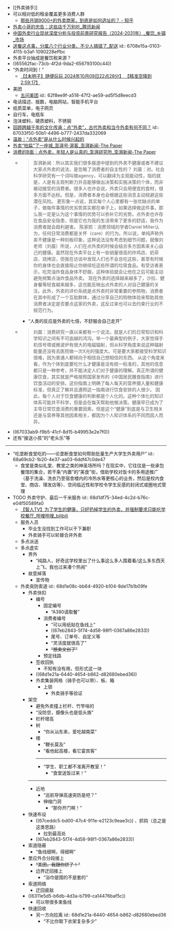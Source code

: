 - [[外卖骑手]]
- 可以相对低的租金覆盖更多消费人群
	- [那些月销9000+的外卖商家，到底是如何选址的？ - 知乎](https://zhuanlan.zhihu.com/p/41446888)
- [外卖小哥的忠告：这些店千万别吃_腾讯新闻](https://new.qq.com/rain/a/20210423A05M2A00)
- [中国外卖行业现状深度分析与投资前景研究报告（2024-2031年）_餐饮_乡镇_市场](https://www.sohu.com/a/825940876_730526)
- [送餐这点事，分属八个行业分类，不少人搞错了_配送](https://www.sohu.com/a/291184525_99916761)
  id:: 6708e15a-0103-4115-b3af-1090228effbc
- 外卖平台抽成是餐饮税来源？
- ((65562fac-73cb-4f2d-9da2-656793100c44))
- “外卖时间到！”
	- [【【未明子】随便玩玩 2024年10月09日22点28分】 【精准空降到 2:59:17】](https://www.bilibili.com/video/BV1S22KYZEqn/?share_source=copy_web&vd_source=24175964b0df2fcc2c022cae23517fdc&t=10757)
- 美团
	- [五问美团](https://mp.weixin.qq.com/s/yrqcBydwULK6UKATwXosZw)
	  id:: 62f8ee9f-a518-47f2-ae59-ad5f5d8eecd3
- 电话描述、报数，电脑网站，智能手机平台
- 纸质菜单，电子网页
- 自行车，电瓶车
- 泡沫塑料，硬质塑料，不锈钢
- [回顾跨越千年的文化传承：点“外卖”，古代外卖和当今外卖有何不同？](https://baijiahao.baidu.com/s?id=1796626927901143008)
  id:: 67033f50-50b1-4496-b777-2437da332069
- [温故｜“点外卖”是从什么时候兴起的](https://baijiahao.baidu.com/s?id=1649435504685564303)
- [外卖“拍扁”了一座城_澎湃号·湃客_澎湃新闻-The Paper](https://www.thepaper.cn/newsDetail_forward_3180330)
- [消费的B面｜点外卖，年轻人是认真的_澎湃研究所_澎湃新闻-The Paper](https://www.thepaper.cn/newsDetail_forward_8420052)
	- >澎湃新闻：所以其实我们很多报道中提到的外卖不健康或者不建议大家点外卖的说法，是忽略了消费者的自主性的？
	  刘晨：对。社会科学研究有一个词叫做agency，可以翻译为主观能动性，指的就是，人是有主观判断力并且能够做出决策和实施决策的个体，而非被动接受的消费者。很多人也许会说，外卖只会用便宜的食材，很多方面不达标。但是，消费者本身也会根据这些消息主动规避这些潜在风险。
	  更形象一点说，其实每个人心里都有一张优缺点的单子，做每件事情的优劣势其实都在单子上，如果选择做这件事，那么我一定是认为这个事情的优势可以弥补它的劣势。点外卖也许存在食品安全隐患，但是它也为我的生活带来了更多的舒适，我作为消费者就会趋利避害。
	  陈家熙：消费领域的学者Daniel Miller认为，任何日常消费都是关怀（care）的行为。所以说，单纯声称外卖不健康是一种刻板印象，这种说法没有考虑到细节问题，就像刘老师（刘晨）所说，人们在点外卖的时候会结合多方因素来关心自己的健康。虽然现在外卖平台上有一些销量很高的炸鸡店、奶茶店、烧烤店，但我在访谈中发现人们也不会总吃这些，甚至有时候你的身体也会直接阻止你继续吃这些所谓的垃圾食品。有受访者表示，吃完油炸食品身体不舒服，这种体验就会让他在之后可能主动避免频繁点油炸食品外卖。
	  现在外卖的选择越来越多了，沙拉、健身餐等轻食越来越多，这也能反映出点外卖的人对自己健康的关注。此外，外卖的评价系统是点外卖时非常重要的参照物，消费者在其中形成了一个互助群体，通过分享自己的购物体验来帮助其他消费者决定是否要点这家的外卖，这反过来也可以去约束行业的不规范行为。
		- “人类的反应是外卖的七倍，不舒服会自己走开”
	- >刘晨：消费研究一直以来都有一个说法，就是人们的日常知识和科学知识之间有不可逾越的鸿沟。举一个最典型的例子，大家觉得手机信号塔或微波炉有很大的电磁辐射，但从科学角度来说这种辐射能量还没有去医院做一次X光的强度大。可是要大家都接受科学知识很难，因为普通人都倾向于相信自己想相信的东西。
	  从这个角度来看，作为个体到底要吃什么才健康是没有统一标准的，其他的信息都只是一种参考，并不能决定人们对于健康的理解。真正所谓的健康饮食，其实就是严格按照国家发布的《中国居民膳食指南》进行饮食活动的安排。这份指南上明确了每人每天的营养摄入量和健康标准，但真正了解并且遵照这一指南进行饮食安排的人很少。
	  因此，每个人对于饮食健康的判断都是个人化的。这种个体化的知识体系可能并不科学，但是会在每天帮助他做决策。健康早已成为了主导日常饮食消费的重要因素，但是这个“健康”到底是与卫生相关还是与营养等其他因素相关，都因为个人知识体系的不同而因人而异。
- ((67033ab9-f9b5-41cf-8d15-b49953e2e7f0))
- 还有“接送小孩”的“老头乐”等
- ---
- “吃垄断食堂吃的——论垄断食堂如何帮助批量生产大学生外卖用户”
  id:: 68a69cb2-1b20-4e37-aa03-6ddf47c0de47
	- 食堂是类似礼堂、教堂之类的神圣场所吗？在现实中，它往往是一些承包餐馆的集合，若干条“内置”的“美食”街，借助学校对饭卡的多用途推广（基于洗澡、洗衣乃至宿舍楼内的冷热水等更核心的业务，然后是校内食堂、商店、理发店等）、空间临近性和学校令学生反感的封闭式或圈地式管理
- TODO 外卖守护、最后一千米服务
  id:: 68d1df75-34ed-4c2d-b76c-e04f50589fa0
	- [【智人TV】为了学生的健康，只好扔掉学生的外卖，并强制要求只能吃学校餐厅_哔哩哔哩_bilibili](https://www.bilibili.com/video/BV1jHpvzvEP3/)
	- 服务人员
		- 毕业生没找到工作可以干下兼职
		- 外卖骑手可以轮替合并外卖
	- 多点派送
	- 多点虚实
		- 界外
			- “纯路人，好奇这学校里出了什么事这么多人围着看/这么多东西天上飞，我也过来凑个热闹”
		- 故意掉落
			- 宣传物
	- 外卖突防索道
	  id:: 68d1e08c-bb64-4920-b104-8de17b1b09fe
		- 外卖快扣
			- 编号
				- 固定编号
					- “A380请取餐”
				- 消费者编号
					- “可以用纸贴在鱼线上”
					- ((67eb2843-5f74-4d58-98f1-0367a86e2833))
					- 尾号、订单号、自定义等
					- “灵活度就很高了”
					- ~~“想卖文创了”~~
				- 预定线路
			- 签收回执
				- 不知有没有用，但形式这一块
			- ((68d1e21a-6440-4654-b862-d82680ebed36))
			- 外卖集装网格（骑手也可以带）、板、箱
				- 上锁
					- 外卖骑手等验证
		- 架空
			- 避免外卖撞上栏杆、竹竿啥的
			- “没防空，摄像头也是低头族”
			- 栏杆增高
			- 树
				- “你从汕东来，爱吃越南菜”
			- 楼
				- “鞭长莫及”
				- “看他起高楼，看它宴宾客”
				- ---
				- “学生、职工都不准离开教室！”
					- “食堂送饭过来！”
			- ---
			- 近地
				- “巡航导弹高速突防是吧？”
				- 伸缩门洞
					- “那你开门啊！”
		- 快速布设
			- ((67ceddc5-bd00-47c4-911e-e2123c9eae3c)) 、抓钩（总之是这类思路）
				- 拉到最高处
			- ((67eb2843-5f74-4d58-98f1-0367a86e2833))
		- 索道隐蔽
			- “鱼线细啊，得细啊”
		- 里应外合分段接上
			- ~~“美团，我跟你拼了！”~~
			- 边界迂回接上
				- “浴巾是围的不是套的”
		- 索道网络
			- 迂回疲敌
		- ((6311e5d5-b6db-4d3a-b799-ca14476baf5c))
			- 可以带很多束鱼线
		- 快速回收
			- 另一方向拉离
			  id:: 68d1e21a-6440-4654-b862-d82680ebed36
				- “不比你取下衣架复杂多少”